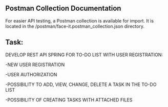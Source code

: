 ## Postman Collection Documentation
For easier API testing, a Postman collection is available for import. It is located in the /postman/face-it.postman_collection.json directory.

## Task:
DEVELOP REST API SPRING FOR TO-DO LIST WITH USER REGISTRATION:

-NEW USER REGISTRATION

-USER AUTHORIZATION

-POSSIBILITY TO ADD, VIEW, CHANGE, DELETE A TASK IN THE TO-DO LIST

-POSSIBILITY OF CREATING TASKS WITH ATTACHED FILES
